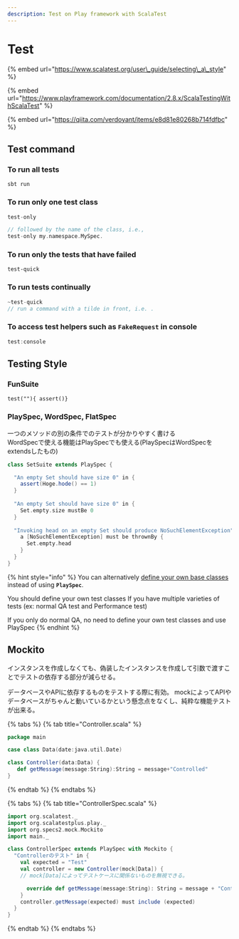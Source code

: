 ```yaml
---
description: Test on Play framework with ScalaTest
---
```


# Test

{% embed url="https://www.scalatest.org/user\_guide/selecting\_a\_style" %}

{% embed url="https://www.playframework.com/documentation/2.8.x/ScalaTestingWithScalaTest" %}

{% embed url="https://qiita.com/verdoyant/items/e8d81e80268b714fdfbc" %}



## Test command

### To run all tests

```text
sbt run
```

### To run only one test class

```scala
test-only 

// followed by the name of the class, i.e., 
test-only my.namespace.MySpec.
```

### To run only the tests that have failed

```text
test-quick
```

### To run tests continually

```scala
~test-quick
// run a command with a tilde in front, i.e. .
```

### To access test helpers such as `FakeRequest` in console

```scala
test:console
```

## Testing Style

### FunSuite

```text
test(""){ assert()}
```

###  PlaySpec, WordSpec, FlatSpec

一つのメソッドの別の条件でのテストが分かりやすく書ける  
WordSpecで使える機能はPlaySpecでも使える\(PlaySpecはWordSpecをextendsしたもの\)

```scala
class SetSuite extends PlaySpec {

  "An empty Set should have size 0" in {
    assert(Hoge.hode() == 1)
  }
  
  "An empty Set should have size 0" in {
    Set.empty.size mustBe 0
  }
  
  "Invoking head on an empty Set should produce NoSuchElementException"  in {
    a [NoSuchElementException] must be thrownBy {
      Set.empty.head
    }
  }
}
```

{% hint style="info" %}
You can alternatively [define your own base classes](http://scalatest.org/user_guide/defining_base_classes) instead of using **`PlaySpec`**.

You should define your own test classes If you have multiple varieties of tests \(ex: normal QA test and Performance test\)

If you only do normal QA, no need to define your own test classes and use PlaySpec
{% endhint %}

## Mockito

インスタンスを作成しなくても、偽装したインスタンスを作成して引数で渡すことでテストの依存する部分が減らせる。

データベースやAPIに依存するものをテストする際に有効。 mockによってAPIやデータベースがちゃんと動いているかという懸念点をなくし、純粋な機能テストが出来る。

{% tabs %}
{% tab title="Controller.scala" %}
```scala
package main

case class Data(date:java.util.Date)

class Controller(data:Data) {
   def getMessage(message:String):String = message+"Controlled"
}
```
{% endtab %}
{% endtabs %}

{% tabs %}
{% tab title="ControllerSpec.scala" %}
```scala
import org.scalatest._
import org.scalatestplus.play._
import org.specs2.mock.Mockito
import main._

class ControllerSpec extends PlaySpec with Mockito {
  "Controllerのテスト" in {
    val expected = "Test"
    val controller = new Controller(mock[Data]) {　
    // mock[Data]によってテストケースに関係ないものを無視できる。

      override def getMessage(message:String): String = message + "Controlled"
    }
    controller.getMessage(expected) must include (expected)
  }
}
```
{% endtab %}
{% endtabs %}

